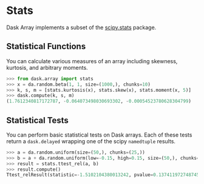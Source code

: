 # Stats

Dask Array implements a subset of the
[scipy.stats](https://docs.scipy.org/doc/scipy-0.19.0/reference/stats.html)
package.

## Statistical Functions

You can calculate various measures of an array including skewness,
kurtosis, and arbitrary moments.

``` python
>>> from dask.array import stats
>>> x = da.random.beta(1, 1, size=(1000,), chunks=10)
>>> k, s, m = [stats.kurtosis(x), stats.skew(x), stats.moment(x, 5)]
>>> dask.compute(k, s, m)
(1.7612340817172787, -0.064073498030693302, -0.00054523780628304799)
```

## Statistical Tests

You can perform basic statistical tests on Dask arrays. Each of these
tests return a `dask.delayed` wrapping one of the scipy `namedtuple`
results.

``` python
>>> a = da.random.uniform(size=(50,), chunks=(25,))
>>> b = a + da.random.uniform(low=-0.15, high=0.15, size=(50,), chunks=(25,))
>>> result = stats.ttest_rel(a, b)
>>> result.compute()
Ttest_relResult(statistic=-1.5102104380013242, pvalue=0.13741197274874514)
```
